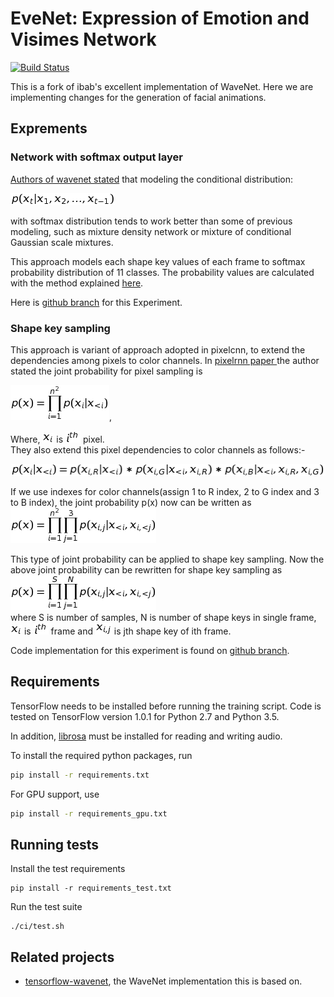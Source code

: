 # EveNet: Expression of Emotion and Visimes Network

[![Build Status](https://travis-ci.org/elggem/EveNet.svg?branch=master)](https://travis-ci.org/elggem/EveNet)

This is a fork of ibab's excellent implementation of WaveNet. Here we are implementing changes for the generation of facial animations.
## Exprements
### Network with softmax output layer
[Authors of wavenet stated](https://arxiv.org/abs/1609.03499) that modeling the conditional distribution:    

![eq1](imgs/eq5.png)  

with softmax distribution tends to work better than some of previous modeling, such as mixture density network or mixture of conditional Gaussian scale mixtures. 

This approach models each shape key values of each frame to softmax probability distribution of 11 classes. The probability values are calculated with the method explained  [here](https://docs.google.com/document/d/1PTGRjHrIJsW_7Ypv6uc3etWj37sevNbXCcDpuH8S1b8/edit?ts=5bfd4948#bookmark=id.43gy6l9nzf80).

Here is [github branch](https://github.com/hansonrobotics/Evenet/tree/expermenting-with-softmax-layer) for this Experiment.


### Shape key sampling
This approach is variant of approach adopted in pixelcnn, to extend the dependencies among pixels to color channels. In [pixelrnn paper ](https://arxiv.org/abs/1601.06759) the author stated the joint probability for pixel sampling is  

![equation](imgs/eq4.png),  

Where, ![xi](imgs/xi.png) is ![ith](imgs/ith.png) pixel.  
They also extend this pixel dependencies to color channels as follows:-

![img](imgs/eq3.png)

If we use indexes for color channels(assign 1 to R index, 2 to G index and 3 to B index), the joint probability p(x) now can be written as   
![eq4](imgs/eq2.png)  

This type of joint probability can be applied to shape key sampling. Now the above joint probability can be rewritten for shape key sampling as  
![eq6](imgs/eq1.png)  
where S is number of samples, N is number of shape keys in single frame, ![xi](imgs/xi.png) is  ![ith](imgs/ith.png) frame and ![xi,j](imgs/xij.png) is jth shape key of ith frame.


Code implementation  for this experiment is found on [github branch](https://github.com/hansonrobotics/Evenet/tree/shape-key-sampling-with-softmax-layer).

## Requirements

TensorFlow needs to be installed before running the training script.
Code is tested on TensorFlow version 1.0.1 for Python 2.7 and Python 3.5.

In addition, [librosa](https://github.com/librosa/librosa) must be installed for reading and writing audio.

To install the required python packages, run
```bash
pip install -r requirements.txt
```

For GPU support, use
```bash
pip install -r requirements_gpu.txt
```

## Running tests

Install the test requirements
```
pip install -r requirements_test.txt
```

Run the test suite
```
./ci/test.sh
```

## Related projects

- [tensorflow-wavenet](https://github.com/ibab/tensorflow-wavenet), the WaveNet implementation this is based on.

